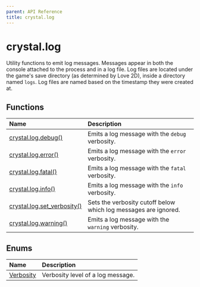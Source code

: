 ```yaml
---
parent: API Reference
title: crystal.log
---
```


# crystal.log

Utility functions to emit log messages. Messages appear in both the console attached to the process and in a log file. Log files are located under the game's save directory (as determined by Love 2D), inside a directory named `logs`. Log files are named based on the timestamp they were created at.

## Functions

| Name                                         | Description                                                     |
| :------------------------------------------- | :-------------------------------------------------------------- |
| [crystal.log.debug()](debug)                 | Emits a log message with the `debug` verbosity.                 |
| [crystal.log.error()](error)                 | Emits a log message with the `error` verbosity.                 |
| [crystal.log.fatal()](fatal)                 | Emits a log message with the `fatal` verbosity.                 |
| [crystal.log.info()](info)                   | Emits a log message with the `info` verbosity.                  |
| [crystal.log.set_verbosity()](set_verbosity) | Sets the verbosity cutoff below which log messages are ignored. |
| [crystal.log.warning()](warning)             | Emits a log message with the `warning` verbosity.               |

## Enums

| Name                   | Description                       |
| :--------------------- | :-------------------------------- |
| [Verbosity](verbosity) | Verbosity level of a log message. |
